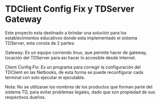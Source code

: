 # TDClient Config Fix y TDServer Gateway

Este proyecto esta destinado a brindar una solución para los establecimientos educativos donde esta implementado el sistema TDServer, esta consta de 2 partes:

Gateway: Es un equipo corriendo linux, que permite hacer de gateway, locación del TDServer para asi hacer lo accesible desde Internet.

Client Config Fix: Es un programa para corregir la configuración del TDClient en las Netbooks, de esta forma se puede reconfigurar cada terminal con solo ejecutar el ejecutable.

Nota: No se utilizaran los nombres de los productos que forman parte del sistema TD, para evitar problemas legales, dado que son propiedad de sus respectivos dueños.
